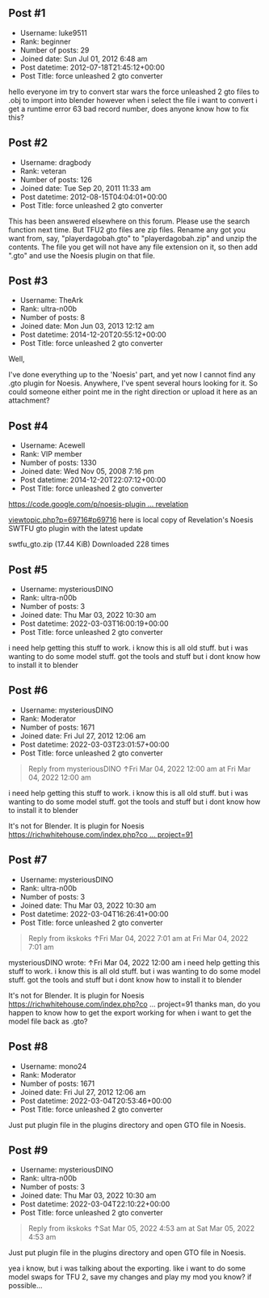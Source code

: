 ## Post #1
- Username: luke9511
- Rank: beginner
- Number of posts: 29
- Joined date: Sun Jul 01, 2012 6:48 am
- Post datetime: 2012-07-18T21:45:12+00:00
- Post Title: force unleashed 2 gto converter

hello everyone im try to convert star wars the force unleashed 2 gto files to .obj to import into blender however when i select the file i want to convert i get a runtime error 63 bad record number, does anyone know how to fix this?
## Post #2
- Username: dragbody
- Rank: veteran
- Number of posts: 126
- Joined date: Tue Sep 20, 2011 11:33 am
- Post datetime: 2012-08-15T04:04:01+00:00
- Post Title: force unleashed 2 gto converter

This has been answered elsewhere on this forum. Please use the search function next time. But TFU2 gto files are zip files. Rename any got you want from, say, "playerdagobah.gto" to "playerdagobah.zip" and unzip the contents. The file you get will not have any file extension on it, so then add ".gto" and use the Noesis plugin on that file.
## Post #3
- Username: TheArk
- Rank: ultra-n00b
- Number of posts: 8
- Joined date: Mon Jun 03, 2013 12:12 am
- Post datetime: 2014-12-20T20:55:12+00:00
- Post Title: force unleashed 2 gto converter

Well,


I've done everything up to the 'Noesis' part, and yet now I cannot find any .gto plugin for Noesis. Anywhere, I've spent several hours looking for it. So could someone either point me in the right direction or upload it here as an attachment?
## Post #4
- Username: Acewell
- Rank: VIP member
- Number of posts: 1330
- Joined date: Wed Nov 05, 2008 7:16 pm
- Post datetime: 2014-12-20T22:07:12+00:00
- Post Title: force unleashed 2 gto converter

[https://code.google.com/p/noesis-plugin ... revelation](https://code.google.com/p/noesis-plugins-official/source/browse/#svn/trunk/revelation)

[viewtopic.php?p=69716#p69716](http://forum.xentax.com/viewtopic.php?p=69716#p69716)
here is local copy of Revelation's Noesis SWTFU gto plugin with the latest update  


 swtfu_gto.zip
(17.44 KiB) Downloaded 228 times
## Post #5
- Username: mysteriousDINO
- Rank: ultra-n00b
- Number of posts: 3
- Joined date: Thu Mar 03, 2022 10:30 am
- Post datetime: 2022-03-03T16:00:19+00:00
- Post Title: force unleashed 2 gto converter

i need help getting this stuff to work. i know this is all old stuff. but i was wanting to do some model stuff. got the tools and stuff but i dont know how to install it to blender
## Post #6
- Username: mysteriousDINO
- Rank: Moderator
- Number of posts: 1671
- Joined date: Fri Jul 27, 2012 12:06 am
- Post datetime: 2022-03-03T23:01:57+00:00
- Post Title: force unleashed 2 gto converter

> Reply from mysteriousDINO ↑Fri Mar 04, 2022 12:00 am at Fri Mar 04, 2022 12:00 am
>
> 
i need help getting this stuff to work. i know this is all old stuff. but i was wanting to do some model stuff. got the tools and stuff but i dont know how to install it to blender

It's not for Blender. It is plugin for Noesis [https://richwhitehouse.com/index.php?co ... project=91](https://richwhitehouse.com/index.php?content=inc_projects.php&showproject=91)
## Post #7
- Username: mysteriousDINO
- Rank: ultra-n00b
- Number of posts: 3
- Joined date: Thu Mar 03, 2022 10:30 am
- Post datetime: 2022-03-04T16:26:41+00:00
- Post Title: force unleashed 2 gto converter

> Reply from ikskoks ↑Fri Mar 04, 2022 7:01 am at Fri Mar 04, 2022 7:01 am
>
> 
mysteriousDINO wrote: ↑Fri Mar 04, 2022 12:00 am
i need help getting this stuff to work. i know this is all old stuff. but i was wanting to do some model stuff. got the tools and stuff but i dont know how to install it to blender


It's not for Blender. It is plugin for Noesis https://richwhitehouse.com/index.php?co ... project=91
thanks man, do you happen to know how to get the export working for when i want to get the model file back as .gto?
## Post #8
- Username: mono24
- Rank: Moderator
- Number of posts: 1671
- Joined date: Fri Jul 27, 2012 12:06 am
- Post datetime: 2022-03-04T20:53:46+00:00
- Post Title: force unleashed 2 gto converter

Just put plugin file in the plugins directory and open GTO file in Noesis.
## Post #9
- Username: mysteriousDINO
- Rank: ultra-n00b
- Number of posts: 3
- Joined date: Thu Mar 03, 2022 10:30 am
- Post datetime: 2022-03-04T22:10:22+00:00
- Post Title: force unleashed 2 gto converter

> Reply from ikskoks ↑Sat Mar 05, 2022 4:53 am at Sat Mar 05, 2022 4:53 am
>
> 
Just put plugin file in the plugins directory and open GTO file in Noesis.

yea i know, but i was talking about the exporting. like i want to do some model swaps for TFU 2, save my changes and play my mod you know? if possible...
